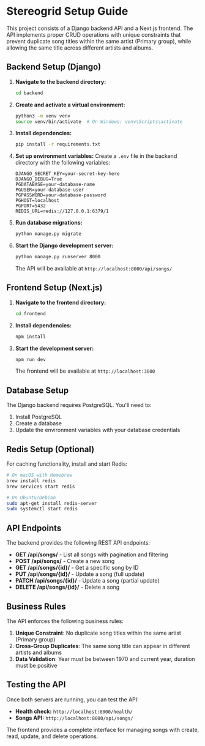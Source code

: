 # Stereogrid Setup Guide

This project consists of a Django backend API and a Next.js frontend. The API implements proper CRUD operations with unique constraints that prevent duplicate song titles within the same artist (Primary group), while allowing the same title across different artists and albums.

## Backend Setup (Django)

1. **Navigate to the backend directory:**
   ```bash
   cd backend
   ```

2. **Create and activate a virtual environment:**
   ```bash
   python3 -m venv venv
   source venv/bin/activate  # On Windows: venv\Scripts\activate
   ```

3. **Install dependencies:**
   ```bash
   pip install -r requirements.txt
   ```

4. **Set up environment variables:**
   Create a `.env` file in the backend directory with the following variables:
   ```env
   DJANGO_SECRET_KEY=your-secret-key-here
   DJANGO_DEBUG=True
   PGDATABASE=your-database-name
   PGUSER=your-database-user
   PGPASSWORD=your-database-password
   PGHOST=localhost
   PGPORT=5432
   REDIS_URL=redis://127.0.0.1:6379/1
   ```

5. **Run database migrations:**
   ```bash
   python manage.py migrate
   ```

6. **Start the Django development server:**
   ```bash
   python manage.py runserver 8000
   ```

   The API will be available at `http://localhost:8000/api/songs/`

## Frontend Setup (Next.js)

1. **Navigate to the frontend directory:**
   ```bash
   cd frontend
   ```

2. **Install dependencies:**
   ```bash
   npm install
   ```

3. **Start the development server:**
   ```bash
   npm run dev
   ```

   The frontend will be available at `http://localhost:3000`

## Database Setup

The Django backend requires PostgreSQL. You'll need to:

1. Install PostgreSQL
2. Create a database
3. Update the environment variables with your database credentials

## Redis Setup (Optional)

For caching functionality, install and start Redis:
```bash
# On macOS with Homebrew
brew install redis
brew services start redis

# On Ubuntu/Debian
sudo apt-get install redis-server
sudo systemctl start redis
```

## API Endpoints

The backend provides the following REST API endpoints:

- **GET /api/songs/** - List all songs with pagination and filtering
- **POST /api/songs/** - Create a new song
- **GET /api/songs/{id}/** - Get a specific song by ID
- **PUT /api/songs/{id}/** - Update a song (full update)
- **PATCH /api/songs/{id}/** - Update a song (partial update)
- **DELETE /api/songs/{id}/** - Delete a song

## Business Rules

The API enforces the following business rules:

1. **Unique Constraint**: No duplicate song titles within the same artist (Primary group)
2. **Cross-Group Duplicates**: The same song title can appear in different artists and albums
3. **Data Validation**: Year must be between 1970 and current year, duration must be positive

## Testing the API

Once both servers are running, you can test the API:

- **Health check:** `http://localhost:8000/health/`
- **Songs API:** `http://localhost:8000/api/songs/`

The frontend provides a complete interface for managing songs with create, read, update, and delete operations. 